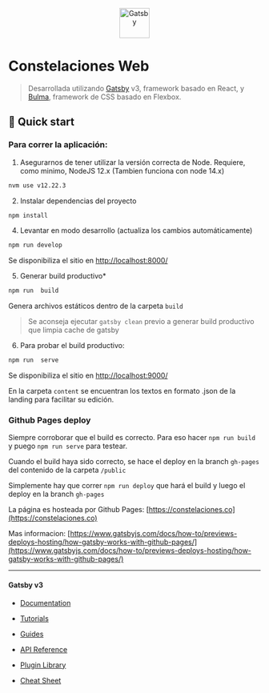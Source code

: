 <p align="center">
  <a href="https://www.gatsbyjs.com/?utm_source=starter&utm_medium=readme&utm_campaign=minimal-starter">
    <img alt="Gatsby" src="https://www.gatsbyjs.com/Gatsby-Monogram.svg" width="60" />
  </a>
</p>

# Constelaciones Web

> Desarrollada utilizando [Gatsby](https://www.gatsbyjs.org/) v3, framework basado en React, y [Bulma](https://bulma.io/), framework de CSS basado en Flexbox.

## 🚀 Quick start


### Para correr la aplicación:

1. Asegurarnos de tener utilizar la versión correcta de Node. Requiere, como minimo, NodeJS 12.x (Tambien funciona con node 14.x)
```bash
nvm use v12.22.3
```

2. Instalar dependencias del proyecto
```bash
npm install
```

4. Levantar en modo desarrollo (actualiza los cambios automáticamente)
```bash
npm run develop
```
Se disponibiliza el sitio en [http://localhost:8000/](http://localhost:8000/)

5. Generar build productivo*
```bash
npm run  build
```
Genera archivos estáticos dentro de la carpeta `build`

> Se aconseja ejecutar `gatsby clean` previo a generar build productivo que limpia cache de gatsby

6. Para probar el build productivo:
```bash
npm run  serve
```
Se disponibiliza el sitio en [http://localhost:9000/](http://localhost:9000/)

En la carpeta `content` se encuentran los textos en formato .json de la landing para facilitar su edición.

### Github Pages deploy

Siempre corroborar que el build es correcto. Para eso hacer `npm run build` y puego `npm run serve` para testear.

Cuando el build haya sido correcto, se hace el deploy en la branch `gh-pages` del contenido de la carpeta `/public`

Simplemente hay que correr `npm run deploy` que hará el build y luego el deploy en la branch `gh-pages`

La página es hosteada por Github Pages: [https://constelaciones.co](https://constelaciones.co)

Mas informacion: [https://www.gatsbyjs.com/docs/how-to/previews-deploys-hosting/how-gatsby-works-with-github-pages/](https://www.gatsbyjs.com/docs/how-to/previews-deploys-hosting/how-gatsby-works-with-github-pages/)

---

####  Gatsby v3

- [Documentation](https://www.gatsbyjs.com/docs/?utm_source=starter&utm_medium=readme&utm_campaign=minimal-starter)

- [Tutorials](https://www.gatsbyjs.com/tutorial/?utm_source=starter&utm_medium=readme&utm_campaign=minimal-starter)

- [Guides](https://www.gatsbyjs.com/tutorial/?utm_source=starter&utm_medium=readme&utm_campaign=minimal-starter)

- [API Reference](https://www.gatsbyjs.com/docs/api-reference/?utm_source=starter&utm_medium=readme&utm_campaign=minimal-starter)

- [Plugin Library](https://www.gatsbyjs.com/plugins?utm_source=starter&utm_medium=readme&utm_campaign=minimal-starter)

- [Cheat Sheet](https://www.gatsbyjs.com/docs/cheat-sheet/?utm_source=starter&utm_medium=readme&utm_campaign=minimal-starter)
